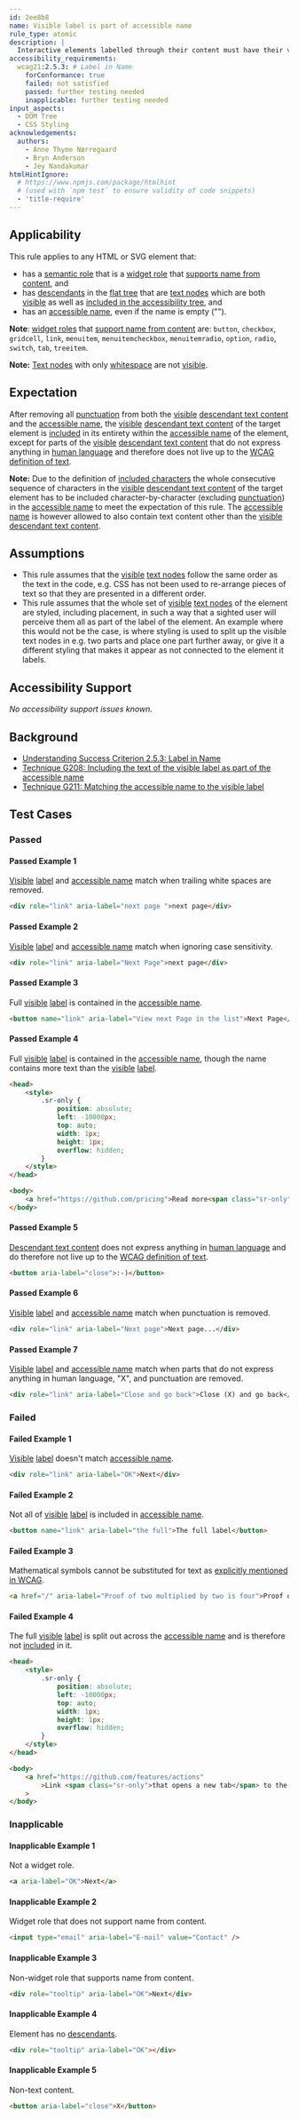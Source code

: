 ```yaml
---
id: 2ee8b8
name: Visible label is part of accessible name
rule_type: atomic
description: |
  Interactive elements labelled through their content must have their visible label as part of their accessible name.
accessibility_requirements:
  wcag21:2.5.3: # Label in Name
    forConformance: true
    failed: not satisfied
    passed: further testing needed
    inapplicable: further testing needed
input_aspects:
  - DOM Tree
  - CSS Styling
acknowledgements:
  authors:
    - Anne Thyme Nørregaard
    - Bryn Anderson
    - Jey Nandakumar
htmlHintIgnore:
  # https://www.npmjs.com/package/htmlhint
  # (used with `npm test` to ensure validity of code snippets)
  - 'title-require'
---
```


## Applicability

This rule applies to any HTML or SVG element that:

- has a [semantic role](#semantic-role) that is a [widget role](https://www.w3.org/TR/wai-aria-1.1/#widget_roles) that [supports name from content](https://www.w3.org/TR/wai-aria-1.1/#namefromcontent), and
- has [descendants](https://dom.spec.whatwg.org/#concept-tree-descendant) in the [flat tree](https://drafts.csswg.org/css-scoping/#flat-tree) that are [text nodes](https://www.w3.org/TR/dom/#text) which are both [visible](#visible) as well as [included in the accessibility tree](#included-in-the-accessibility-tree), and
- has an [accessible name](#accessible-name), even if the name is empty ("").

**Note**: [widget roles](https://www.w3.org/TR/wai-aria-1.1/#widget_roles) that [support name from content](https://www.w3.org/TR/wai-aria-1.1/#namefromcontent) are: `button`, `checkbox`, `gridcell`, `link`, `menuitem`, `menuitemcheckbox`, `menuitemradio`, `option`, `radio`, `switch`, `tab`, `treeitem`.

**Note:** [Text nodes](https://www.w3.org/TR/dom/#text) with only [whitespace](#whitespace) are not [visible](#visible).

## Expectation

After removing all [punctuation](#punctuation) from both the [visible](#visible) [descendant text content](https://dom.spec.whatwg.org/#concept-descendant-text-content) and the [accessible name](#accessible-name), the [visible](#visible) [descendant text content](https://dom.spec.whatwg.org/#concept-descendant-text-content) of the target element is [included](#included-characters) in its entirety within the [accessible name](#accessible-name) of the element, except for parts of the [visible](#visible) [descendant text content](https://dom.spec.whatwg.org/#concept-descendant-text-content) that do not express anything in [human language](https://www.w3.org/TR/WCAG21/#dfn-human-language-s) and therefore does not live up to the [WCAG definition of text](https://www.w3.org/TR/WCAG21/#dfn-text).

**Note:** Due to the definition of [included characters](#included-characters) the whole consecutive sequence of characters in the [visible](#visible) [descendant text content](https://dom.spec.whatwg.org/#concept-descendant-text-content) of the target element has to be included character-by-character (excluding [punctuation](#punctuation)) in the [accessible name](#accessible-name) to meet the expectation of this rule. The [accessible name](#accessible-name) is however allowed to also contain text content other than the [visible](#visible) [descendant text content](https://dom.spec.whatwg.org/#concept-descendant-text-content).

## Assumptions

- This rule assumes that the [visible](#visible) [text nodes](https://www.w3.org/TR/dom/#text) follow the same order as the text in the code, e.g. CSS has not been used to re-arrange pieces of text so that they are presented in a different order.
- This rule assumes that the whole set of [visible](#visible) [text nodes](https://www.w3.org/TR/dom/#text) of the element are styled, including placement, in such a way that a sighted user will perceive them all as part of the label of the element. An example where this would not be the case, is where styling is used to split up the visible text nodes in e.g. two parts and place one part further away, or give it a different styling that makes it appear as not connected to the element it labels.

## Accessibility Support

_No accessibility support issues known._

## Background

- [Understanding Success Criterion 2.5.3: Label in Name](https://www.w3.org/WAI/WCAG21/Understanding/label-in-name.html)
- [Technique G208: Including the text of the visible label as part of the accessible name](https://www.w3.org/WAI/WCAG21/Techniques/general/G208)
- [Technique G211: Matching the accessible name to the visible label](https://www.w3.org/WAI/WCAG21/Techniques/general/G211)

## Test Cases

### Passed

#### Passed Example 1

[Visible][] [label][] and [accessible name][] match when trailing white spaces are removed.

```html
<div role="link" aria-label="next page ">next page</div>
```

#### Passed Example 2

[Visible][] [label][] and [accessible name][] match when ignoring case sensitivity.

```html
<div role="link" aria-label="Next Page">next page</div>
```

#### Passed Example 3

Full [visible][] [label][] is contained in the [accessible name][].

```html
<button name="link" aria-label="View next Page in the list">Next Page</button>
```

#### Passed Example 4

Full [visible][] [label][] is contained in the [accessible name][], though the name contains more text than the [visible][] [label][].

```html
<head>
	<style>
		.sr-only {
			position: absolute;
			left: -10000px;
			top: auto;
			width: 1px;
			height: 1px;
			overflow: hidden;
		}
	</style>
</head>

<body>
	<a href="https://github.com/pricing">Read more<span class="sr-only"> about our pricing</span></a>
</body>
```

#### Passed Example 5

[Descendant text content](https://dom.spec.whatwg.org/#concept-descendant-text-content) does not express anything in [human language](https://www.w3.org/TR/WCAG21/#dfn-human-language-s) and do therefore not live up to the [WCAG definition of text](https://www.w3.org/TR/WCAG21/#dfn-text).

```html
<button aria-label="close">:-)</button>
```

#### Passed Example 6

[Visible][] [label][] and [accessible name][] match when punctuation is removed.

```html
<div role="link" aria-label="Next page">Next page...</div>
```

#### Passed Example 7

[Visible][] [label][] and [accessible name][] match when parts that do not express anything in human language, "X", and punctuation are removed.

```html
<div role="link" aria-label="Close and go back">Close (X) and go back</div>
```

### Failed

#### Failed Example 1

[Visible][] [label][] doesn't match [accessible name][].

```html
<div role="link" aria-label="OK">Next</div>
```

#### Failed Example 2

Not all of [visible][] [label][] is included in [accessible name][].

```html
<button name="link" aria-label="the full">The full label</button>
```

#### Failed Example 3

Mathematical symbols cannot be substituted for text as [explicitly mentioned in WCAG](https://www.w3.org/WAI/WCAG21/Understanding/label-in-name#mathematical-expressions-and-formulae).

```html
<a href="/" aria-label="Proof of two multiplied by two is four">Proof of 2&times;2=4</a>
```

#### Failed Example 4

The full [visible][] [label][] is split out across the [accessible name][] and is therefore not [included](#included-characters) in it.

```html
<head>
	<style>
		.sr-only {
			position: absolute;
			left: -10000px;
			top: auto;
			width: 1px;
			height: 1px;
			overflow: hidden;
		}
	</style>
</head>

<body>
	<a href="https://github.com/features/actions"
		>Link <span class="sr-only">that opens a new tab</span> to the homepage</a
	>
</body>
```

### Inapplicable

#### Inapplicable Example 1

Not a widget role.

```html
<a aria-label="OK">Next</a>
```

#### Inapplicable Example 2

Widget role that does not support name from content.

```html
<input type="email" aria-label="E-mail" value="Contact" />
```

#### Inapplicable Example 3

Non-widget role that supports name from content.

```html
<div role="tooltip" aria-label="OK">Next</div>
```

#### Inapplicable Example 4

Element has no [descendants](https://dom.spec.whatwg.org/#concept-tree-descendant).

```html
<div role="tooltip" aria-label="OK"></div>
```

#### Inapplicable Example 5

Non-text content.

```html
<button aria-label="close">X</button>
```

[accessible name]: #accessible-name 'Definition of accessible name'
[visible]: #visible 'Definition of visible'
[label]: https://www.w3.org/TR/WCAG21/#dfn-labels 'Definition of label'

